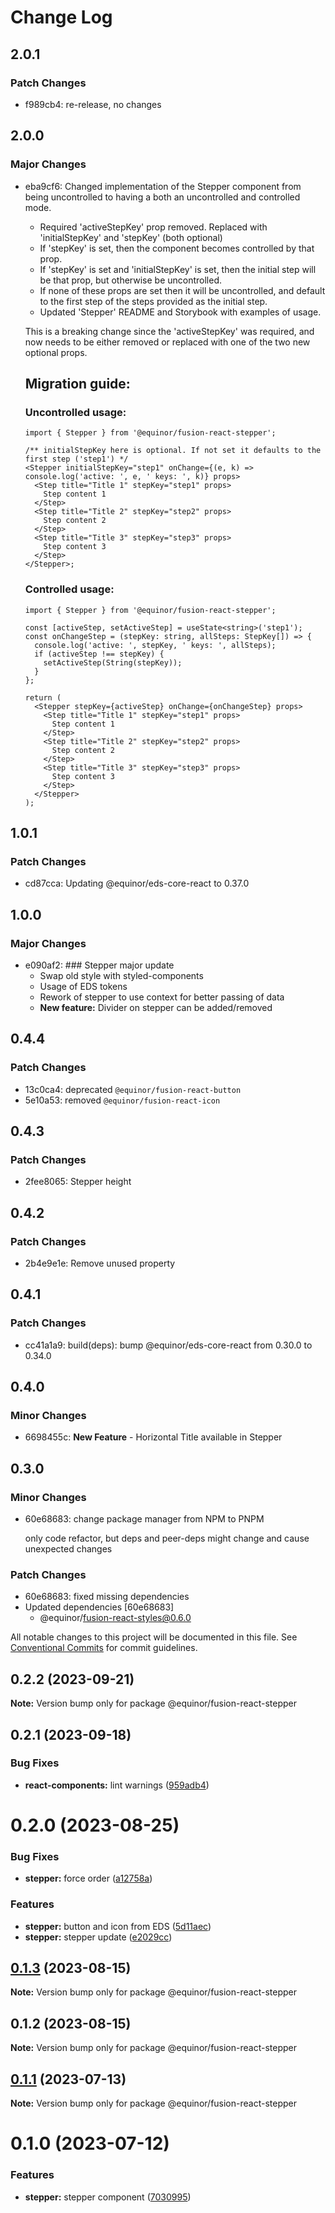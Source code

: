 # Change Log

## 2.0.1

### Patch Changes

- f989cb4: re-release, no changes

## 2.0.0

### Major Changes

- eba9cf6: Changed implementation of the Stepper component from being uncontrolled to having a both an uncontrolled and controlled mode.

  - Required 'activeStepKey' prop removed. Replaced with 'initialStepKey' and 'stepKey' (both optional)
  - If 'stepKey' is set, then the component becomes controlled by that prop.
  - If 'stepKey' is set and 'initialStepKey' is set, then the initial step will be that prop, but otherwise be uncontrolled.
  - If none of these props are set then it will be uncontrolled, and default to the first step of the steps provided as the initial step.
  - Updated 'Stepper' README and Storybook with examples of usage.

  This is a breaking change since the 'activeStepKey' was required, and now needs to be either removed or replaced with one of the two new optional props.

  ## Migration guide:

  ### Uncontrolled usage:

  ```tsx
  import { Stepper } from '@equinor/fusion-react-stepper';

  /** initialStepKey here is optional. If not set it defaults to the first step ('step1') */
  <Stepper initialStepKey="step1" onChange={(e, k) => console.log('active: ', e, ' keys: ', k)} props>
    <Step title="Title 1" stepKey="step1" props>
      Step content 1
    </Step>
    <Step title="Title 2" stepKey="step2" props>
      Step content 2
    </Step>
    <Step title="Title 3" stepKey="step3" props>
      Step content 3
    </Step>
  </Stepper>;
  ```

  ### Controlled usage:

  ```tsx
  import { Stepper } from '@equinor/fusion-react-stepper';

  const [activeStep, setActiveStep] = useState<string>('step1');
  const onChangeStep = (stepKey: string, allSteps: StepKey[]) => {
    console.log('active: ', stepKey, ' keys: ', allSteps);
    if (activeStep !== stepKey) {
      setActiveStep(String(stepKey));
    }
  };

  return (
    <Stepper stepKey={activeStep} onChange={onChangeStep} props>
      <Step title="Title 1" stepKey="step1" props>
        Step content 1
      </Step>
      <Step title="Title 2" stepKey="step2" props>
        Step content 2
      </Step>
      <Step title="Title 3" stepKey="step3" props>
        Step content 3
      </Step>
    </Stepper>
  );
  ```

## 1.0.1

### Patch Changes

- cd87cca: Updating @equinor/eds-core-react to 0.37.0

## 1.0.0

### Major Changes

- e090af2: ### Stepper major update
  - Swap old style with styled-components
  - Usage of EDS tokens
  - Rework of stepper to use context for better passing of data
  - **New feature:** Divider on stepper can be added/removed

## 0.4.4

### Patch Changes

- 13c0ca4: deprecated `@equinor/fusion-react-button`
- 5e10a53: removed `@equinor/fusion-react-icon`

## 0.4.3

### Patch Changes

- 2fee8065: Stepper height

## 0.4.2

### Patch Changes

- 2b4e9e1e: Remove unused property

## 0.4.1

### Patch Changes

- cc41a1a9: build(deps): bump @equinor/eds-core-react from 0.30.0 to 0.34.0

## 0.4.0

### Minor Changes

- 6698455c: **New Feature** - Horizontal Title available in Stepper

## 0.3.0

### Minor Changes

- 60e68683: change package manager from NPM to PNPM

  only code refactor, but deps and peer-deps might change and cause unexpected changes

### Patch Changes

- 60e68683: fixed missing dependencies
- Updated dependencies [60e68683]
  - @equinor/fusion-react-styles@0.6.0

All notable changes to this project will be documented in this file.
See [Conventional Commits](https://conventionalcommits.org) for commit guidelines.

## 0.2.2 (2023-09-21)

**Note:** Version bump only for package @equinor/fusion-react-stepper

## 0.2.1 (2023-09-18)

### Bug Fixes

- **react-components:** lint warnings ([959adb4](https://github.com/equinor/fusion-react-components/commit/959adb4f470016f3873733ad60a9317023d3b5a1))

# 0.2.0 (2023-08-25)

### Bug Fixes

- **stepper:** force order ([a12758a](https://github.com/equinor/fusion-react-components/commit/a12758a893d6e6e670f0f452866c9a68dcd968c2))

### Features

- **stepper:** button and icon from EDS ([5d11aec](https://github.com/equinor/fusion-react-components/commit/5d11aec43c5fbfe9e6a589792bf03a469271d069))
- **stepper:** stepper update ([e2029cc](https://github.com/equinor/fusion-react-components/commit/e2029cc7248c712b98c7d9c6b5e8efc2aca9343d))

## [0.1.3](https://github.com/equinor/fusion-react-components/compare/@equinor/fusion-react-stepper@0.1.2...@equinor/fusion-react-stepper@0.1.3) (2023-08-15)

**Note:** Version bump only for package @equinor/fusion-react-stepper

## 0.1.2 (2023-08-15)

**Note:** Version bump only for package @equinor/fusion-react-stepper

## [0.1.1](https://github.com/equinor/fusion-react-components/compare/@equinor/fusion-react-stepper@0.1.0...@equinor/fusion-react-stepper@0.1.1) (2023-07-13)

**Note:** Version bump only for package @equinor/fusion-react-stepper

# 0.1.0 (2023-07-12)

### Features

- **stepper:** stepper component ([7030995](https://github.com/equinor/fusion-react-components/commit/7030995566b62cc7244f05767f25eea12a2978d2))
